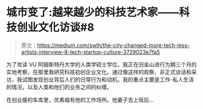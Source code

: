 # 城市变了:越来越少的科技艺术家——科技创业文化访谈#8

> 原文：<https://medium.com/swlh/the-city-changed-more-tech-less-artists-interview-8-tech-startup-culture-3729023e7fa5>

为了攻读 VU 阿姆斯特丹大学的人类学硕士学位，我正在旧金山进行为期三个月的实地考察，在那里我研究科技初创企业文化。通过像这样的观察、非正式谈话和采访，我试图发现创业背后人们的日常行为和动机。我的重点主要是工作-私人生活的情况，以及人类和他们的业务之间的纠缠。

在创业屋的车库里，优素福有他的工作场所。他妻子去上班后…